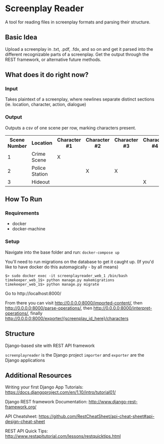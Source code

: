 # Screenplay Reader
A tool for reading files in screenplay formats and parsing their structure.

## Basic Idea
Upload a screenplay in .txt, .pdf, .fdx, and so on and get it parsed into
the different recognizable parts of a screenplay. Get the output through
the REST framework, or alternative future methods.

## What does it do right now?
### Input
Takes plaintext of a screenplay, where newlines separate distinct sections
(ie. location, character, action, dialogue)

### Output
Outputs a csv of one scene per row, marking characters present.

<table>
    <tr>
        <th>Scene Number</th>
        <th>Location</th>
        <th>Character #1</th>
        <th>Character #2</th>
        <th>Character #3</th>
        <th>Character #4</th>
    </tr>
    <tr>
        <td>1</td>
        <td>Crime Scene</td>
        <td>X</td>
        <td></td>
        <td></td>
        <td></td>
    </tr>
    <tr>
        <td>2</td>
        <td>Police Station</td>
        <td></td>
        <td>X</td>
        <td>X</td>
        <td></td>
    </tr>
    <tr>
        <td>3</td>
        <td>Hideout</td>
        <td></td>
        <td></td>
        <td></td>
        <td>X</td>
    </tr>
</table>


## How To Run
### Requirements
* docker
* docker-machine

### Setup
Navigate into the base folder and run:
`docker-compose up`

You'll need to run migrations on the database to get it caught up.
(If you'd like to have docker do this automagically - by all means)
```
$> sudo docker exec -it screenplayreader_web_1 /bin/bash
timekeeper_web_1$> python manage.py makemigrations
timekeeper_web_1$> python manage.py migrate
```

Go to http://localhost:8000/

From there you can visit http://0.0.0.0:8000/imported-content/, then
http://0.0.0.0:8000/parse-operations/, then
http://0.0.0.0:8000/interpret-operations/, finally
http://0.0.0.0:8000/exporter/{screenplay_id_here}/characters

## Structure
Django-based site with REST API framework

`screenplayreader` is the Django project
`importer` and `exporter` are the Django applications

## Additional Resources
Writing your first Django App Tutorials: https://docs.djangoproject.com/en/1.10/intro/tutorial01/

Django REST framework Documentation: http://www.django-rest-framework.org/

API Cheatsheet: https://github.com/RestCheatSheet/api-cheat-sheet#api-design-cheat-sheet

REST API Quick Tips: http://www.restapitutorial.com/lessons/restquicktips.html
